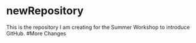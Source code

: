 # newRepository

This is the repository I am creating for the Summer Workshop to introduce GitHub. 
#More Changes